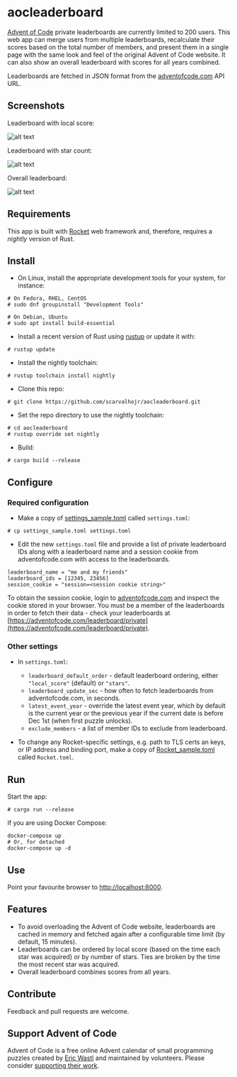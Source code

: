 # aocleaderboard

[Advent of Code](https://adventofcode.com) private leaderboards are currently
limited to 200 users. This web app can merge users from multiple
leaderboards, recalculate their scores based on the total number of members, and
present them in a single page with the same look and feel of the original
Advent of Code website. It can also show an overall leaderboard with scores
for all years combined.

Leaderboards are fetched in JSON format from the
[adventofcode.com](https://adventofcode.com) API URL.

## Screenshots

Leaderboard with local score:

![alt text](https://github.com/scarvalhojr/aocleaderboard/blob/main/local_score.png "Local score")

Leaderboard with star count:

![alt text](https://github.com/scarvalhojr/aocleaderboard/blob/main/stars.png "Local score")

Overall leaderboard:

![alt text](https://github.com/scarvalhojr/aocleaderboard/blob/main/overall.png "Local score")

## Requirements

This app is built with [Rocket](https://rocket.rs) web framework and, therefore,
requires a _nightly_ version of Rust.

## Install

- On Linux, install the appropriate development tools for your system, for
instance:
```
# On Fedora, RHEL, CentOS
# sudo dnf groupinstall "Development Tools"

# On Debian, Ubuntu
# sudo apt install build-essential
```

- Install a recent version of Rust using [rustup](https://rustup.rs/) or update
it with:
```
# rustup update
```

- Install the nightly toolchain:
```
# rustup toolchain install nightly
```

- Clone this repo:
```
# git clone https://github.com/scarvalhojr/aocleaderboard.git
```

- Set the repo directory to use the nightly toolchain:
```
# cd aocleaderboard
# rustup override set nightly
```

- Build:
```
# cargo build --release
```

## Configure

### Required configuration

- Make a copy of [settings_sample.toml](settings_sample.toml) called
  `settings.toml`:

```
# cp settings_sample.toml settings.toml
```

- Edit the new `settings.toml` file and provide a list of private leaderboard
  IDs along with a leaderboard name and a session cookie from adventofcode.com
  with access to the leaderboards.

```
leaderboard_name = "me and my friends"
leaderboard_ids = [12345, 23456]
session_cookie = "session=<session cookie string>"
```

To obtain the session cookie, login to [adventofcode.com](adventofcode.com)
and inspect the cookie stored in your browser. You must be a member of the
leaderboards in order to fetch their data - check your leaderboards at
[https://adventofcode.com/leaderboard/private](https://adventofcode.com/leaderboard/private).

### Other settings

- In `settings.toml`:
  - `leaderboard_default_order` - default leaderboard ordering, either
    `"local_score"` (default) or `"stars"`.
  - `leaderboard_update_sec` - how often to fetch leaderboards from
    adventofcode.com, in seconds.
  - `latest_event_year` - override the latest event year, which by default is
    the current year or the previous year if the current date is before Dec 1st
    (when first puzzle unlocks).
  - `exclude_members` - a list of member IDs to exclude from leaderboard.

- To change any Rocket-specific settings, e.g. path to TLS certs an keys, or
  IP address and binding port, make a copy of
  [Rocket_sample.toml](Rocket_sample.toml) called `Rocket.toml`.

## Run

Start the app:

```
# cargo run --release
```

If you are using Docker Compose:
```
docker-compose up
# Or, for detached
docker-compose up -d
```

## Use

Point your favourite browser to [http://localhost:8000](http://localhost:8000).

## Features

- To avoid overloading the Advent of Code website, leaderboards are cached in
   memory and fetched again after a configurable time limit (by default, 15
   minutes).
- Leaderboards can be ordered by local score (based on the time each star was
  acquired) or by number of stars. Ties are broken by the time the most recent
  star was acquired.
- Overall leaderboard combines scores from all years.

## Contribute

Feedback and pull requests are welcome.

## Support Advent of Code

Advent of Code is a free online Advent calendar of small programming puzzles
created by [Eric Wastl](http://was.tl/) and maintained by volunteers. Please
consider [supporting their work](https://adventofcode.com/support).


